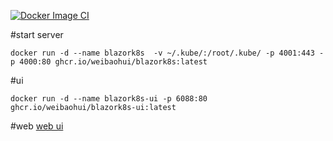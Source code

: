 [![Docker Image CI](https://github.com/weibaohui/blazork8s/actions/workflows/docker-image.yml/badge.svg)](https://github.com/weibaohui/blazork8s/actions/workflows/docker-image.yml)

#start server
```docker
docker run -d --name blazork8s  -v ~/.kube/:/root/.kube/ -p 4001:443 -p 4000:80 ghcr.io/weibaohui/blazork8s:latest
```
#ui
```docker
docker run -d --name blazork8s-ui -p 6088:80  ghcr.io/weibaohui/blazork8s-ui:latest
```
#web
[web ui](http://localhost:6088)
